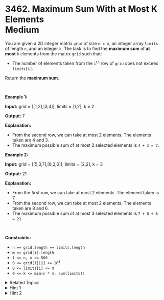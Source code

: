 
# 3462. Maximum Sum With at Most K Elements<br> Medium

<p data-pm-slice="1 3 []">You are given a 2D integer matrix <code>grid</code> of size <code>n x m</code>, an integer array <code>limits</code> of length <code>n</code>, and an integer <code>k</code>. The task is to find the <strong>maximum sum</strong> of <strong>at most</strong> <code>k</code> elements from the matrix <code>grid</code> such that:</p>

<ul data-spread="false">
	<li>
	<p>The number of elements taken from the <code>i<sup>th</sup></code> row of <code>grid</code> does not exceed <code>limits[i]</code>.</p>
	</li>
</ul>

<p data-pm-slice="1 1 []">Return the <strong>maximum sum</strong>.</p>

<p>&nbsp;</p>
<p><strong class="example">Example 1:</strong></p>

<div class="example-block">
<p><strong>Input:</strong> <span class="example-io">grid = [[1,2],[3,4]], limits = [1,2], k = 2</span></p>

<p><strong>Output:</strong> <span class="example-io">7</span></p>

<p><strong>Explanation:</strong></p>

<ul>
	<li>From the second row, we can take at most 2 elements. The elements taken are 4 and 3.</li>
	<li>The maximum possible sum of at most 2 selected elements is <code>4 + 3 = 7</code>.</li>
</ul>
</div>

<p><strong class="example">Example 2:</strong></p>

<div class="example-block">
<p><strong>Input:</strong> <span class="example-io">grid = [[5,3,7],[8,2,6]], limits = [2,2], k = 3</span></p>

<p><strong>Output:</strong> <span class="example-io">21</span></p>

<p><strong>Explanation:</strong></p>

<ul>
	<li>From the first row, we can take at most 2 elements. The element taken is 7.</li>
	<li>From the second row, we can take at most 2 elements. The elements taken are 8 and 6.</li>
	<li>The maximum possible sum of at most 3 selected elements is <code>7 + 8 + 6 = 21</code>.</li>
</ul>
</div>

<p>&nbsp;</p>
<p><strong>Constraints:</strong></p>

<ul>
	<li><code>n == grid.length == limits.length</code></li>
	<li><code>m == grid[i].length</code></li>
	<li><code>1 &lt;= n, m &lt;= 500</code></li>
	<li><code>0 &lt;= grid[i][j] &lt;= 10<sup>5</sup></code></li>
	<li><code>0 &lt;= limits[i] &lt;= m</code></li>
	<li><code>0 &lt;= k &lt;= min(n * m, sum(limits))</code></li>
</ul>


<details>

<summary> Related Topics </summary>

-	`Array`
-	`Greedy`
-	`Sorting`
-	`Heap (Priority Queue)`
-	`Matrix`

</details>


<details>
<summary> Hint 1 </summary>
Sort each row in descending order and extract the top <code>limits[i]</code> elements.
</details>

<details>
<summary> Hint 2 </summary>
Use a max-heap to efficiently pick the largest <code>k</code> elements across all rows.
</details>